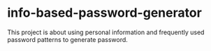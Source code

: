 # info-based-password-generator
This project is about using personal information and frequently used password patterns to generate password.
